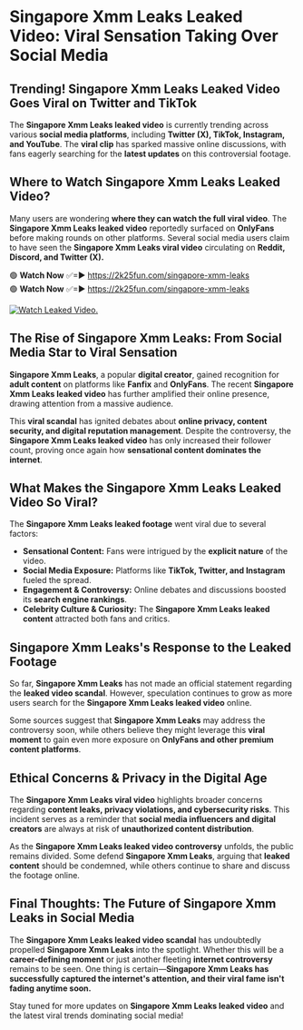 # Singapore Xmm Leaks Leaked Video: Viral Sensation Taking Over Social Media

## **Trending! Singapore Xmm Leaks Leaked Video Goes Viral on Twitter and TikTok**
The **Singapore Xmm Leaks leaked video** is currently trending across various **social media platforms**, including **Twitter (X), TikTok, Instagram, and YouTube**. The **viral clip** has sparked massive online discussions, with fans eagerly searching for the **latest updates** on this controversial footage.

## **Where to Watch Singapore Xmm Leaks Leaked Video?**
Many users are wondering **where they can watch the full viral video**. The **Singapore Xmm Leaks leaked video** reportedly surfaced on **OnlyFans** before making rounds on other platforms. Several social media users claim to have seen the **Singapore Xmm Leaks viral video** circulating on **Reddit, Discord, and Twitter (X).**

🟢 **Watch Now** ✅=► https://2k25fun.com/singapore-xmm-leaks  
🟢 **Watch Now** ✅=► https://2k25fun.com/singapore-xmm-leaks  

[![Watch Leaked Video.](https://miro.medium.com/v2/resize:fit:828/format:webp/1*cilzJN44JGOrTw9NJCrNHA.gif "Watch Leaked Video")](https://2k25fun.com/singapore-xmm-leaks)

## **The Rise of Singapore Xmm Leaks: From Social Media Star to Viral Sensation**
**Singapore Xmm Leaks**, a popular **digital creator**, gained recognition for **adult content** on platforms like **Fanfix** and **OnlyFans**. The recent **Singapore Xmm Leaks leaked video** has further amplified their online presence, drawing attention from a massive audience.

This **viral scandal** has ignited debates about **online privacy, content security, and digital reputation management**. Despite the controversy, the **Singapore Xmm Leaks leaked video** has only increased their follower count, proving once again how **sensational content dominates the internet**.

## **What Makes the Singapore Xmm Leaks Leaked Video So Viral?**
The **Singapore Xmm Leaks leaked footage** went viral due to several factors:
- **Sensational Content:** Fans were intrigued by the **explicit nature** of the video.
- **Social Media Exposure:** Platforms like **TikTok, Twitter, and Instagram** fueled the spread.
- **Engagement & Controversy:** Online debates and discussions boosted its **search engine rankings**.
- **Celebrity Culture & Curiosity:** The **Singapore Xmm Leaks leaked content** attracted both fans and critics.

## **Singapore Xmm Leaks's Response to the Leaked Footage**
So far, **Singapore Xmm Leaks** has not made an official statement regarding the **leaked video scandal**. However, speculation continues to grow as more users search for the **Singapore Xmm Leaks leaked video** online.

Some sources suggest that **Singapore Xmm Leaks** may address the controversy soon, while others believe they might leverage this **viral moment** to gain even more exposure on **OnlyFans and other premium content platforms**.

## **Ethical Concerns & Privacy in the Digital Age**
The **Singapore Xmm Leaks viral video** highlights broader concerns regarding **content leaks, privacy violations, and cybersecurity risks**. This incident serves as a reminder that **social media influencers and digital creators** are always at risk of **unauthorized content distribution**.

As the **Singapore Xmm Leaks leaked video controversy** unfolds, the public remains divided. Some defend **Singapore Xmm Leaks**, arguing that **leaked content** should be condemned, while others continue to share and discuss the footage online.

## **Final Thoughts: The Future of Singapore Xmm Leaks in Social Media**
The **Singapore Xmm Leaks leaked video scandal** has undoubtedly propelled **Singapore Xmm Leaks** into the spotlight. Whether this will be a **career-defining moment** or just another fleeting **internet controversy** remains to be seen. One thing is certain—**Singapore Xmm Leaks has successfully captured the internet's attention, and their viral fame isn't fading anytime soon.**

Stay tuned for more updates on **Singapore Xmm Leaks leaked video** and the latest viral trends dominating social media!